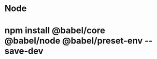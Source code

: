 # Node

# npm install @babel/core @babel/node @babel/preset-env --save-dev

<!--
touch .babelrc

{
  "presets": [
    "@babel/preset-env"
  ]
}

"start": "nodemon --exec babel-node src/index.js" -->

